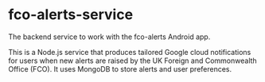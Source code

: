 fco-alerts-service
==================

The backend service to work with the fco-alerts Android app.

This is a Node.js service that produces tailored Google cloud notifications for users
when new alerts are raised by the UK Foreign and Commonwealth Office (FCO). It uses MongoDB
to store alerts and user preferences.

